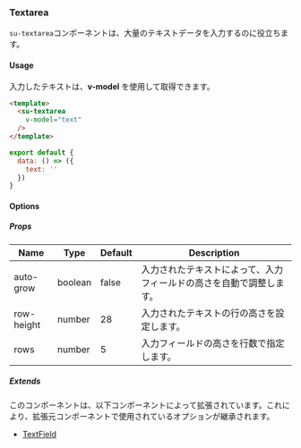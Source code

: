 ### Textarea

`su-textarea`コンポーネントは、大量のテキストデータを入力するのに役立ちます。

<su-divider class="mb-8" />

#### Usage

入力したテキストは、**v-model** を使用して取得できます。

```html
<template>
  <su-textarea
    v-model="text"
  />
</template>
```

```js
export default {
  data: () => ({
    text: ''
  })
}
```

#### Options

<sample class="mb-4" />

##### Props

|Name|Type|Default|Description|
|----|----|-------|-----------|
|auto-grow|boolean|false|入力されたテキストによって、入力フィールドの高さを自動で調整します。|
|row-height|number|28|入力されたテキストの行の高さを設定します。|
|rows|number|5|入力フィールドの高さを行数で指定します。|

##### Extends

このコンポーネントは、以下コンポーネントによって拡張されています。これにより、拡張元コンポーネントで使用されているオプションが継承されます。

- [TextField](../components/SuTextField)